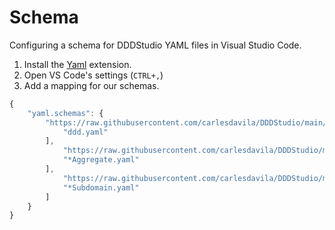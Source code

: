 # Schema

Configuring a schema for DDDStudio YAML files in Visual Studio Code.

1. Install the [Yaml](https://marketplace.visualstudio.com/items?itemName=redhat.vscode-yaml) extension.
2. Open VS Code's settings (`CTRL+,`)
3. Add a mapping for our schemas.

```js
{
    "yaml.schemas": {
        "https://raw.githubusercontent.com/carlesdavila/DDDStudio/main/src/schema/ddd_schema.json": [
            "ddd.yaml"
        ],
            "https://raw.githubusercontent.com/carlesdavila/DDDStudio/main/src/schema/aggregate_schema.json": [
            "*Aggregate.yaml"
        ],
            "https://raw.githubusercontent.com/carlesdavila/DDDStudio/main/src/schema/bounded_context_schema.json": [
            "*Subdomain.yaml"
        ]
    }
}
```
